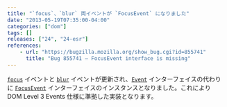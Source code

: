 ```yaml
---
title: "`focus`、`blur` 両イベントが `FocusEvent` になりました"
date: "2013-05-19T07:35:00-04:00"
categories: ["dom"]
tags: []
releases: ["24", "24-esr"]
references:
    - url: "https://bugzilla.mozilla.org/show_bug.cgi?id=855741"
      title: "Bug 855741 – FocusEvent interface is missing"
---
```

[`focus`](https://developer.mozilla.org/docs/Web/Reference/Events/focus) イベントと [`blur`](https://developer.mozilla.org/docs/Web/Reference/Events/blur) イベントが更新され、[`Event`](https://developer.mozilla.org/docs/Web/API/Event) インターフェイスの代わりに [`FocusEvent`](https://developer.mozilla.org/docs/Web/API/FocusEvent) インターフェイスのインスタンスとなりました。これにより DOM Level 3 Events 仕様に準拠した実装となります。
